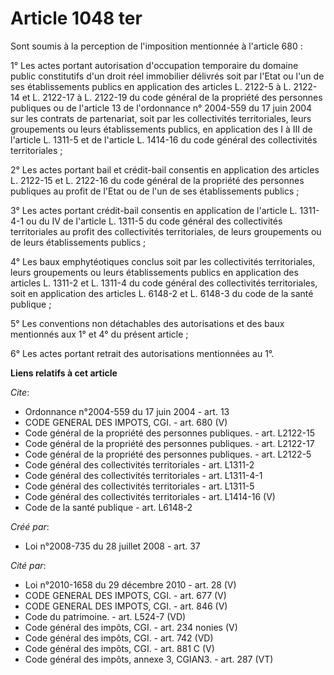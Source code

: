# Article 1048 ter

Sont soumis à la perception de l'imposition mentionnée à l'article 680 : 

1° Les actes portant autorisation d'occupation temporaire du domaine public constitutifs d'un droit réel immobilier délivrés
soit par l'Etat ou l'un de ses établissements publics en application des articles L. 2122-5 à L. 2122-14 et L. 2122-17 à L.
2122-19 du code général de la propriété des personnes publiques ou de l'article 13 de l'ordonnance n° 2004-559 du 17 juin
2004 sur les contrats de partenariat, soit par les collectivités territoriales, leurs groupements ou leurs établissements
publics, en application des I à III de l'article L. 1311-5 et de l'article L. 1414-16 du code général des collectivités
territoriales ; 

2° Les actes portant bail et crédit-bail consentis en application des articles L. 2122-15 et L. 2122-16 du code général de la
propriété des personnes publiques au profit de l'Etat ou de l'un de ses établissements publics ; 

3° Les actes portant crédit-bail consentis en application de l'article L. 1311-4-1 ou du IV de l'article L. 1311-5 du code
général des collectivités territoriales au profit des collectivités territoriales, de leurs groupements ou de leurs
établissements publics ; 

4° Les baux emphytéotiques conclus soit par les collectivités territoriales, leurs groupements ou leurs établissements
publics en application des articles L. 1311-2 et L. 1311-4 du code général des collectivités territoriales, soit en
application des articles L. 6148-2 et L. 6148-3 du code de la santé publique ; 

5° Les conventions non détachables des autorisations et des baux mentionnés aux 1° et 4° du présent article ; 

6° Les actes portant retrait des autorisations mentionnées au 1°.

**Liens relatifs à cet article**

_Cite_:

  - Ordonnance n°2004-559 du 17 juin 2004 - art. 13
  - CODE GENERAL DES IMPOTS, CGI. - art. 680 (V)
  - Code général de la propriété des personnes publiques. - art. L2122-15
  - Code général de la propriété des personnes publiques. - art. L2122-17
  - Code général de la propriété des personnes publiques. - art. L2122-5
  - Code général des collectivités territoriales - art. L1311-2
  - Code général des collectivités territoriales - art. L1311-4-1
  - Code général des collectivités territoriales - art. L1311-5
  - Code général des collectivités territoriales - art. L1414-16 (V)
  - Code de la santé publique - art. L6148-2

_Créé par_:

  - Loi n°2008-735 du 28 juillet 2008 - art. 37

_Cité par_:

  - Loi n°2010-1658 du 29 décembre 2010 - art. 28 (V)
  - CODE GENERAL DES IMPOTS, CGI. - art. 677 (V)
  - CODE GENERAL DES IMPOTS, CGI. - art. 846 (V)
  - Code du patrimoine. - art. L524-7 (VD)
  - Code général des impôts, CGI. - art. 234 nonies (V)
  - Code général des impôts, CGI. - art. 742 (VD)
  - Code général des impôts, CGI. - art. 881 C (V)
  - Code général des impôts, annexe 3, CGIAN3. - art. 287 (VT)
